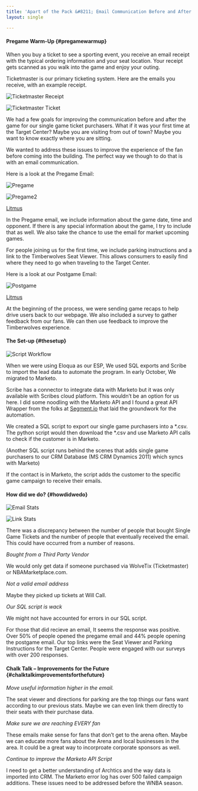 ```yaml
---
title: 'Apart of the Pack &#8211; Email Communication Before and After the Game'
layout: single

---
```

#### Pregame Warm-Up {#pregamewarmup}

When you buy a ticket to see a sporting event, you receive an email receipt with the typical ordering information and your seat location. Your receipt gets scanned as you walk into the game and enjoy your outing.

Ticketmaster is our primary ticketing system. Here are the emails you receive, with an example receipt.

![Ticketmaster Receipt](http://i.imgur.com/nW0LdLo.png)
  
![Ticketmaster Ticket](http://i.imgur.com/7Osb5mB.png)

We had a few goals for improving the communication before and after the game for our single game ticket purchasers. What if it was your first time at the Target Center? Maybe you are visiting from out of town? Maybe you want to know exactly where you are sitting.

We wanted to address these issues to improve the experience of the fan before coming into the building. The perfect way we though to do that is with an email communication.

Here is a look at the Pregame Email: 
  
![Pregame](http://i.imgur.com/AuS6hzc.png)
  
![Pregame2](http://i.imgur.com/mcFrBhq.png)

[Litmus](https://litmus.com/pub/2d89496)

In the Pregame email, we include information about the game date, time and opponent. If there is any special information about the game, I try to include that as well. We also take the chance to use the email for market upcoming games. 

For people joining us for the first time, we include parking instructions and a link to the Timberwolves Seat Viewer. This allows consumers to easily find where they need to go when traveling to the Target Center.

Here is a look at our Postgame Email:

![Postgame](http://i.imgur.com/k1xTK2T.png)

[Litmus](https://litmus.com/pub/7276b33)

At the beginning of the process, we were sending game recaps to help drive users back to our webpage. We also included a survey to gather feedback from our fans. We can then use feedback to improve the Timberwolves experience.

#### The Set-up {#thesetup}

![Script Workflow](http://i.imgur.com/rXkD25l.jpg)

When we were using Eloqua as our ESP, We used SQL exports and Scribe to import the lead data to automate the program. In early October, We migrated to Marketo. 

Scribe has a connector to integrate data with Marketo but it was only available with Scribes cloud platform. This wouldn&#8217;t be an option for us here. I did some noodling with the Marketo API and I found a great API Wrapper from the folks at [Segment.io](https://github.com/segmentio/marketo-python) that laid the groundwork for the automation.

We created a SQL script to export our single game purchasers into a \*.csv. The python script would then download the \*.csv and use Marketo API calls to check if the customer is in Marketo. 

(Another SQL script runs behind the scenes that adds single game purchasers to our CRM Database (MS CRM Dynamics 2011) which syncs with Marketo)

If the contact is in Marketo, the script adds the customer to the specific game campaign to receive their emails.

#### How did we do? {#howdidwedo}

![Email Stats](http://i.imgur.com/Cp4lv5a.png)
  
![Link Stats](http://i.imgur.com/6oruuRJ.png)

There was a discrepancy between the number of people that bought Single Game Tickets and the number of people that eventually received the email. This could have occurred from a number of reasons.

_Bought from a Third Party Vendor_

We would only get data if someone purchased via WolveTix (Ticketmaster) or NBAMarketplace.com. 

_Not a valid email address_

Maybe they picked up tickets at Will Call.

_Our SQL script is wack_

We might not have accounted for errors in our SQL script.

For those that did recieve an email, It seems the response was positive. Over 50% of people opened the pregame email and 44% people opening the postgame email. Our top links were the Seat Viewer and Parking Instructions for the Target Center. People were engaged with our surveys with over 200 responses.

#### Chalk Talk &#8211; Improvements for the Future {#chalktalkimprovementsforthefuture}

_Move useful information higher in the email._

The seat viewer and directions for parking are the top things our fans want according to our previous stats. Maybe we can even link them directly to their seats with their purchase data.

_Make sure we are reaching EVERY fan_

These emails make sense for fans that don&#8217;t get to the arena often. Maybe we can educate more fans about the Arena and local businesses in the area. It could be a great way to incorproate corporate sponsors as well.

_Continue to improve the Marketo API Script_

I need to get a better understanding of Archtics and the way data is imported into CRM. The Marketo error log has over 500 failed campaign additions. These issues need to be addressed before the WNBA season.